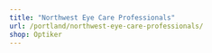 ```yaml
---
title: "Northwest Eye Care Professionals"
url: /portland/northwest-eye-care-professionals/
shop: Optiker
---
```


